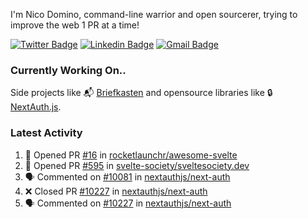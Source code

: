 
I'm Nico Domino, command-line warrior and open sourcerer, trying to improve the web 1 PR at a time!

[![Twitter Badge](https://img.shields.io/badge/-@ndom91-1ca0f1?style=flat-square&labelColor=1ca0f1&logo=twitter&logoColor=white&link=https://twitter.com/ndom91)](https://twitter.com/ndom91) [![Linkedin Badge](https://img.shields.io/badge/-ndom91-blue?style=flat-square&logo=Linkedin&logoColor=white&link=https://www.linkedin.com/in/ndom91/)](https://www.linkedin.com/in/ndom91/) [![Gmail Badge](https://img.shields.io/badge/-yo@ndo.dev-c14438?style=flat-square&logo=mail.ru&logoColor=white&link=mailto:yo@ndo.dev)](mailto:yo@ndo.dev)

### Currently Working On..

Side projects like 📬 [Briefkasten](https://briefkastenhq.com) and opensource libraries like 🔒 [NextAuth.js](https://github.com/nextauthjs/next-auth).

<!--START_SECTION_PROFILE_VIEWS:readme-info-->
<!--END_SECTION_PROFILE_VIEWS:readme-info-->

<!--START_SECTION_DAILY_COMMIT:readme-info-->
<!--END_SECTION_DAILY_COMMIT:readme-info-->

<!--START_SECTION_WEEKLY_COMMIT:readme-info-->
<!--END_SECTION_WEEKLY_COMMIT:readme-info-->

### Latest Activity

<!--START_SECTION:activity-->
1. 💪 Opened PR [#16](https://github.com/rocketlaunchr/awesome-svelte/pull/16) in [rocketlaunchr/awesome-svelte](https://github.com/rocketlaunchr/awesome-svelte)
2. 💪 Opened PR [#595](https://github.com/svelte-society/sveltesociety.dev/pull/595) in [svelte-society/sveltesociety.dev](https://github.com/svelte-society/sveltesociety.dev)
3. 🗣 Commented on [#10081](https://github.com/nextauthjs/next-auth/issues/10081#issuecomment-1980078210) in [nextauthjs/next-auth](https://github.com/nextauthjs/next-auth)
4. ❌ Closed PR [#10227](https://github.com/nextauthjs/next-auth/pull/10227) in [nextauthjs/next-auth](https://github.com/nextauthjs/next-auth)
5. 🗣 Commented on [#10227](https://github.com/nextauthjs/next-auth/pull/10227#issuecomment-1979964527) in [nextauthjs/next-auth](https://github.com/nextauthjs/next-auth)
<!--END_SECTION:activity-->
